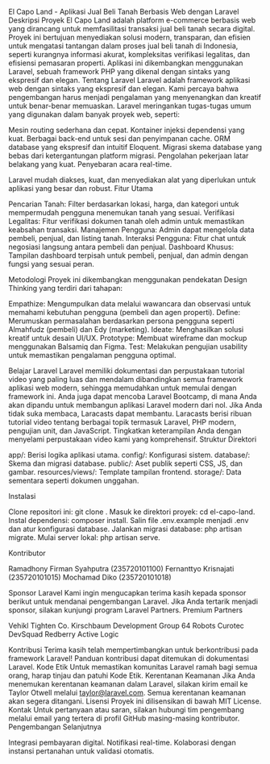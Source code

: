 El Capo Land - Aplikasi Jual Beli Tanah Berbasis Web dengan Laravel
Deskripsi Proyek
El Capo Land adalah platform e-commerce berbasis web yang dirancang untuk memfasilitasi transaksi jual beli tanah secara digital. Proyek ini bertujuan menyediakan solusi modern, transparan, dan efisien untuk mengatasi tantangan dalam proses jual beli tanah di Indonesia, seperti kurangnya informasi akurat, kompleksitas verifikasi legalitas, dan efisiensi pemasaran properti. Aplikasi ini dikembangkan menggunakan Laravel, sebuah framework PHP yang dikenal dengan sintaks yang ekspresif dan elegan.
Tentang Laravel
Laravel adalah framework aplikasi web dengan sintaks yang ekspresif dan elegan. Kami percaya bahwa pengembangan harus menjadi pengalaman yang menyenangkan dan kreatif untuk benar-benar memuaskan. Laravel meringankan tugas-tugas umum yang digunakan dalam banyak proyek web, seperti:

Mesin routing sederhana dan cepat.
Kontainer injeksi dependensi yang kuat.
Berbagai back-end untuk sesi dan penyimpanan cache.
ORM database yang ekspresif dan intuitif Eloquent.
Migrasi skema database yang bebas dari ketergantungan platform migrasi.
Pengolahan pekerjaan latar belakang yang kuat.
Penyebaran acara real-time.

Laravel mudah diakses, kuat, dan menyediakan alat yang diperlukan untuk aplikasi yang besar dan robust.
Fitur Utama

Pencarian Tanah: Filter berdasarkan lokasi, harga, dan kategori untuk mempermudah pengguna menemukan tanah yang sesuai.
Verifikasi Legalitas: Fitur verifikasi dokumen tanah oleh admin untuk memastikan keabsahan transaksi.
Manajemen Pengguna: Admin dapat mengelola data pembeli, penjual, dan listing tanah.
Interaksi Pengguna: Fitur chat untuk negosiasi langsung antara pembeli dan penjual.
Dashboard Khusus: Tampilan dashboard terpisah untuk pembeli, penjual, dan admin dengan fungsi yang sesuai peran.

Metodologi
Proyek ini dikembangkan menggunakan pendekatan Design Thinking yang terdiri dari tahapan:

Empathize: Mengumpulkan data melalui wawancara dan observasi untuk memahami kebutuhan pengguna (pembeli dan agen properti).
Define: Merumuskan permasalahan berdasarkan persona pengguna seperti Almahfudz (pembeli) dan Edy (marketing).
Ideate: Menghasilkan solusi kreatif untuk desain UI/UX.
Prototype: Membuat wireframe dan mockup menggunakan Balsamiq dan Figma.
Test: Melakukan pengujian usability untuk memastikan pengalaman pengguna optimal.

Belajar Laravel
Laravel memiliki dokumentasi dan perpustakaan tutorial video yang paling luas dan mendalam dibandingkan semua framework aplikasi web modern, sehingga memudahkan untuk memulai dengan framework ini.
Anda juga dapat mencoba Laravel Bootcamp, di mana Anda akan dipandu untuk membangun aplikasi Laravel modern dari nol.
Jika Anda tidak suka membaca, Laracasts dapat membantu. Laracasts berisi ribuan tutorial video tentang berbagai topik termasuk Laravel, PHP modern, pengujian unit, dan JavaScript. Tingkatkan keterampilan Anda dengan menyelami perpustakaan video kami yang komprehensif.
Struktur Direktori

app/: Berisi logika aplikasi utama.
config/: Konfigurasi sistem.
database/: Skema dan migrasi database.
public/: Aset publik seperti CSS, JS, dan gambar.
resources/views/: Template tampilan frontend.
storage/: Data sementara seperti dokumen unggahan.

Instalasi

Clone repositori ini: git clone <repository-url>.
Masuk ke direktori proyek: cd el-capo-land.
Instal dependensi: composer install.
Salin file .env.example menjadi .env dan atur konfigurasi database.
Jalankan migrasi database: php artisan migrate.
Mulai server lokal: php artisan serve.

Kontributor

Ramadhony Firman Syahputra (235720101100)
Fernanttyo Krisnajati (235720101015)
Mochamad Diko (235720101018)

Sponsor Laravel
Kami ingin mengucapkan terima kasih kepada sponsor berikut untuk mendanai pengembangan Laravel. Jika Anda tertarik menjadi sponsor, silakan kunjungi program Laravel Partners.
Premium Partners

Vehikl
Tighten Co.
Kirschbaum Development Group
64 Robots
Curotec
DevSquad
Redberry
Active Logic

Kontribusi
Terima kasih telah mempertimbangkan untuk berkontribusi pada framework Laravel! Panduan kontribusi dapat ditemukan di dokumentasi Laravel.
Kode Etik
Untuk memastikan komunitas Laravel ramah bagi semua orang, harap tinjau dan patuhi Kode Etik.
Kerentanan Keamanan
Jika Anda menemukan kerentanan keamanan dalam Laravel, silakan kirim email ke Taylor Otwell melalui taylor@laravel.com. Semua kerentanan keamanan akan segera ditangani.
Lisensi
Proyek ini dilisensikan di bawah MIT License.
Kontak
Untuk pertanyaan atau saran, silakan hubungi tim pengembang melalui email yang tertera di profil GitHub masing-masing kontributor.
Pengembangan Selanjutnya

Integrasi pembayaran digital.
Notifikasi real-time.
Kolaborasi dengan instansi pertanahan untuk validasi otomatis.
